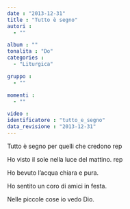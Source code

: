 ```yaml
---
date : "2013-12-31"
title : "Tutto è segno"
autori : 
  - ""

album : ""
tonalita : "Do"
categories : 
  - "Liturgica"

gruppo : 
  - ""

momenti : 
  - ""

video : 
identificatore : "tutto_e_segno"
data_revisione : "2013-12-31"
---
```

  
  
Tutto è segno per quelli che credono rep  
  
  
 Ho visto il sole nella luce del mattino. rep  
  
  
  
Ho bevuto l’acqua chiara e pura.  
  
  
Ho sentito un coro di amici in festa.  
  
  
Nelle piccole cose io vedo Dio.  
  
